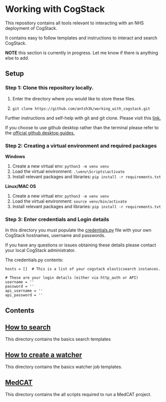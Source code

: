 # Working with CogStack
This repository contains all tools relevant to interacting with an NHS deployment of CogStack.

It contains easy to follow templates and instructions to interact and search CogStack.

__NOTE__ this section is currently in progress. Let me know if there is anything 
else to add.

## Setup

### Step 1: Clone this repository locally.
1) Enter the directory where you would like to store these files.

2) `git clone https://github.com/antsh3k/working_with_cogstack.git`

Further instructions and self-help with git and git clone. Please visit this [link.](https://github.com/git-guides/git-clone)

If you choose to use github desktop rather than the terminal please refer to the [official github desktop guides.](https://docs.github.com/en/desktop)



### Step 2: Creating a virtual environment and required packages
__Windows__

1. Create a new virtual env: `python3 -m venv venv`
2. Load the virtual environment: `.\venv\Scripts\activate`
3. Install relevant packages and libraries: `pip install -r requirements.txt`


__Linux/MAC OS__
1. Create a new virtual env: `python3 -m venv venv`
2. Load the virtual environment: `source venv/bin/activate`
3. Install relevant packages and libraries: `pip install -r requirements.txt`

### Step 3: Enter credentials and Login details
In this directory you must populate the [credentials.py](credentials.py) file with your own CogStack hostnames, username and passwords.

If you have any questions or issues obtaining these details please contact your local CogStack administrator.


The credentials.py contents:
```
hosts = []  # This is a list of your cogstack elasticsearch instances.

# These are your login details (either via http_auth or API)
username = ''
password = ''
api_username = ''
api_password = ''
```

## Contents

## [How to search](search)
This directory contains the basics search templates

## [How to create a watcher](watcher)
This directory contains the basics watcher job templates.

## [MedCAT](medcat)
This directory contains the all scripts required to run a MedCAT project. 

